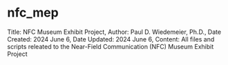 # nfc_mep
Title: NFC Museum Exhibit Project,
Author: Paul D. Wiedemeier, Ph.D.,
Date Created: 2024 June 6,
Date Updated: 2024 June 6,
Content: All files and scripts releated to the Near-Field Communication (NFC) Museum Exhibit Project
